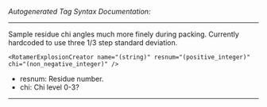 _Autogenerated Tag Syntax Documentation:_

---
Sample residue chi angles much more finely during packing. Currently hardcoded to use three 1/3 step standard deviation.

```
<RotamerExplosionCreator name="(string)" resnum="(positive_integer)" chi="(non_negative_integer)" />
```

-   resnum: Residue number.
-   chi: Chi level 0-3?

---
